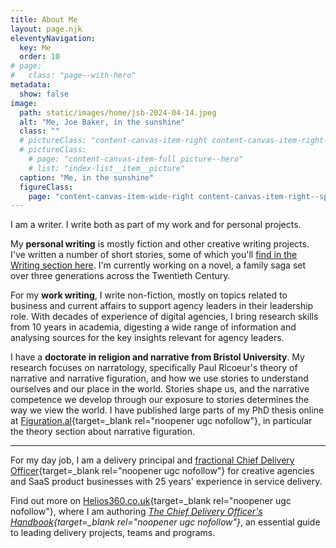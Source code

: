 ```yaml
---
title: About Me
layout: page.njk
eleventyNavigation:
  key: Me
  order: 10
# page:
#   class: "page--with-hero"
metadata:
  show: false
image:
  path: static/images/home/jsb-2024-04-14.jpeg
  alt: "Me, Joe Baker, in the sunshine"
  class: ""
  # pictureClass: "content-canvas-item-right content-canvas-item-right--span-3"
  # pictureClass:
    # page: "content-canvas-item-full picture--hero"
    # list: "index-list__item__picture"
  caption: "Me, in the sunshine"
  figureClass:
    page: "content-canvas-item-wide-right content-canvas-item-right--span-5 content-canvas-span-start-content-top"
---
```

I am a writer. I write both as part of my work and for personal projects.

My **personal writing** is mostly fiction and other creative writing projects. I've written a number of short stories, some of which you'll [find in the Writing section here](/writing/). I'm currently working on a novel, a family saga set over three generations across the Twentieth Century.

For my **work writing**, I write non-fiction, mostly on topics related to business and current affairs to support agency leaders in their leadership role. With decades of experience of digital agencies, I bring research skills from 10 years in academia, digesting a wide range of information and analysing sources for the key insights relevant for agency leaders.

I have a **doctorate in religion and narrative from Bristol University**. My research focuses on narratology, specifically Paul Ricoeur's theory of narrative and narrative figuration, and how we use stories to understand ourselves and our place in the world. Stories shape us, and the narrative competence we develop through our exposure to stories determines the way we view the world. I have published large parts of my PhD thesis online at [Figuration.al](https://figuration.al/){target=_blank rel="noopener ugc nofollow"}, in particular the theory section about narrative figuration.

---

For my day job, I am a delivery principal and [fractional Chief Delivery Officer](https://helios360.co.uk/fractional/){target=_blank rel="noopener ugc nofollow"} for creative agencies and SaaS product businesses with 25 years' experience in service delivery.

Find out more on [Helios360.co.uk](https://helios360.co.uk/){target=_blank rel="noopener ugc nofollow"}, where I am authoring *[The Chief Delivery Officer's Handbook](https://helios360.co.uk/handbook/){target=_blank rel="noopener ugc nofollow"}*, an essential guide to leading delivery projects, teams and programs.
